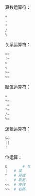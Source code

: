 算数运算符：

```python
+	
-	
*	
/	
%
```



关系运算符：

```python
==  
!=  
>   
<   
>=  
<=
```



赋值运算符：

```python
=   
+=  
-=  
*=  
/=  
%=  
```



逻辑运算符：

```python
&&	
||	
!
```



位运算：   

```python
&		# 与 
|   # 或
^   # 异或
~   # 取反
<<  # 左移
>>	# 右移
```

